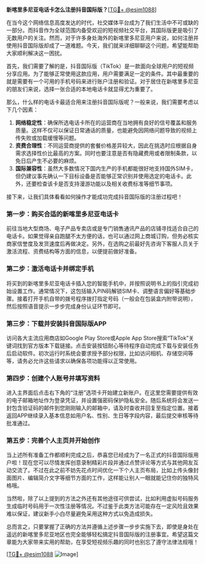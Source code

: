 **新喀里多尼亚电话卡怎么注册抖音国际版？**[[TG💪+ @esim1088](https://t.me/s/esim1088)]

在当今这个网络信息高度发达的时代，社交媒体平台成为了我们生活中不可或缺的一部分。而抖音作为全球范围内备受欢迎的短视频社交平台，其国际版更是吸引了无数用户的关注。然而，对于许多身处海外的新喀里多尼亚用户来说，如何注册并使用抖音国际版却成了一道难题。今天，我们就来详细聊聊这个问题，希望能帮助大家顺利解决这一困扰。

首先，我们需要了解的是，抖音国际版（TikTok）是一款面向全球用户的短视频分享应用。为了能够正常使用这款应用，用户需要满足一定的条件。其中最重要的就是需要有一个可用的手机号码来进行账户注册和验证。对于居住在新喀里多尼亚的朋友们来说，选择一张合适的本地电话卡就显得尤为重要了。

那么，什么样的电话卡最适合用来注册抖音国际版呢？一般来说，我们需要考虑以下几个因素：

1. **网络稳定性**：确保所选电话卡所在的运营商在当地拥有良好的信号覆盖和服务质量。这样不仅可以保证日常通话的质量，也能避免因网络问题导致的视频上传失败或加载缓慢等问题。
2. **资费合理性**：不同运营商提供的套餐价格差异较大，因此在挑选时应根据自身需求选择性价比最高的方案。同时也要注意是否有隐藏费用或者限制条款，以免日后产生不必要的麻烦。
3. **国际兼容性**：虽然大多数情况下国内生产的手机都能很好地支持国外SIM卡，但仍建议事先确认一下目标设备是否能够正常识别并使用选定的电话卡。此外，还要检查该卡是否支持漫游功能以及相关收费标准等细节事项。

接下来，让我们具体看看如何操作才能成功完成抖音国际版的注册过程吧！

### 第一步：购买合适的新喀里多尼亚电话卡

前往当地大型商场、电子产品专卖店或是专门销售通讯产品的店铺寻找适合自己的电话卡。如果觉得亲自跑腿不太方便的话，也可以通过网上商城订购，但务必核实商家信誉度及发货速度后再做决定。另外，在选购之前最好先咨询下客服人员关于激活流程、资费结构等方面的信息，以便提前做好准备。

### 第二步：激活电话卡并绑定手机

将买到的新喀里多尼亚电话卡插入您的智能手机中，并按照说明书上的指引完成初始设置工作。通常情况下，这包括输入PIN码解锁SIM卡、调整语言偏好等基础步骤。接着打开手机自带的拨号程序拨打指定号码（一般会在包装盒内附带说明），然后按照语音提示一步步完成身份认证环节即可。

### 第三步：下载并安装抖音国际版APP

访问各大主流应用商店如Google Play Store或Apple App Store搜索“TikTok”关键词找到官方版本下载链接。点击安装按钮耐心等待程序自动完成下载与安装任务后启动软件。初次运行时系统会要求授予部分权限，比如访问相机、存储空间等等，请务必允许这些请求以确保各项功能得以正常使用。

### 第四步：创建个人账号并填写资料

进入主界面后点击右下角的“注册”选项卡开始建立新账户。在这里您需要提供有效的电子邮箱地址作为登录凭证，并设置强密码保护隐私安全。随后系统将会发送一封包含验证码的邮件到您刚刚输入的邮箱中，请及时查收并回复至指定位置。接着返回APP继续录入基本信息如用户名、性别、生日等字段内容，最后提交审核等待批准通过。

### 第五步：完善个人主页并开始创作

当上述所有准备工作都顺利完成之后，恭喜您已经成为了一名正式的抖音国际版用户啦！现在您可以尽情发挥创意录制精彩片段并通过点赞评论等方式与其他网友互动交流了。不过在此之前不妨先花点时间优化一下个人主页布局，比如上传头像封面图片、编辑简介文字等细节方面的工作，这样能让别人一眼就能记住你的独特风格哦。

当然啦，除了以上提到的方法之外还有其他途径可供尝试，比如利用虚拟号码服务生成临时号码用于一次性注册等情况。不过鉴于此类方法可能存在一定风险且效果难以保证，建议新手小白尽量避免采用这种方式以免造成损失。

总而言之，只要掌握了正确的方法并遵循上述步骤一步步实施下去，即使是身处在遥远的新喀里多尼亚地区也完全能够轻松搞定抖音国际版的注册事宜。希望这篇文章能为大家带来实用的帮助，在享受短视频乐趣的同时也别忘了遵守法律法规哦！

[[TG💪+ @esim1088](https://t.me/s/esim1088) ![Image](https://i.postimg.cc/4NQfJmqS/Snipaste-2025-05-13-00-14-12.png)]